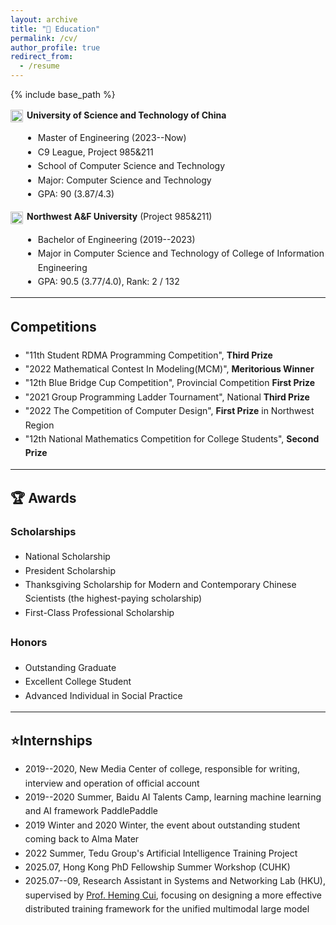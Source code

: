 ```yaml
---
layout: archive
title: "📖 Education"
permalink: /cv/
author_profile: true
redirect_from:
  - /resume
---
```


{% include base_path %}

<div style="font-family: -apple-system, BlinkMacSystemFont, 'Segoe UI', Roboto, 'Helvetica Neue', Arial, sans-serif; line-height: 1.6;">


<strong><img src="http://zhuxy-USTC.github.io/images/ustc_logo2_01.jpg" style="width:20px; vertical-align:middle; margin-right:6px;">University of Science and Technology of China</strong><br>
<ul style="list-style-type: disc; margin-left: 20px;">
    <li>Master of Engineering (2023--Now)</li>
    <li>C9 League, Project 985&211</li>
    <li>School of Computer Science and Technology</li>
    <li>Major: Computer Science and Technology</li>
    <li>GPA: 90 (3.87/4.3)</li>
</ul>


<strong><img src="http://zhuxy-USTC.github.io/images/nwafu-circle_01.jpg" style="width:20px; vertical-align:middle; margin-right:6px;">Northwest A&F University</strong> (Project 985&211)<br>
<ul style="list-style-type: disc; margin-left: 20px;">
    <li>Bachelor of Engineering (2019--2023)</li>
    <li>Major in Computer Science and Technology of College of Information Engineering</li>
    <li>GPA: 90.5 (3.77/4.0), Rank: 2 / 132</li>
</ul>

</div>

---

<div style="font-family: -apple-system, BlinkMacSystemFont, 'Segoe UI', Roboto, 'Helvetica Neue', Arial, sans-serif; line-height: 1.6;">

<h2>Competitions</h2>
<ul>
    <li>"11th Student RDMA Programming Competition", <b>Third Prize</b> </li>
    <li>"2022 Mathematical Contest In Modeling(MCM)", <b>Meritorious Winner</b></li>
    <li>"12th Blue Bridge Cup Competition", Provincial Competition <b>First Prize</b></li>
    <li>"2021 Group Programming Ladder Tournament", National <b>Third Prize</b></li>
    <li>"2022 The Competition of Computer Design", <b>First Prize</b> in Northwest Region</li>
    <li>"12th National Mathematics Competition for College Students", <b>Second Prize</b></li>
</ul>
</div>

---

<div style="font-family: -apple-system, BlinkMacSystemFont, 'Segoe UI', Roboto, 'Helvetica Neue', Arial, sans-serif; line-height: 1.6;">

<h2>🏆 Awards</h2>

<h3>Scholarships</h3>
<ul>
    <li>National Scholarship</li>
    <li>President Scholarship</li>
    <li>Thanksgiving Scholarship for Modern and Contemporary Chinese Scientists (the highest-paying scholarship)</li>
    <li>First-Class Professional Scholarship</li>
</ul>
<h3>Honors</h3>
<ul>
    <li>Outstanding Graduate</li>
    <li>Excellent College Student</li>
    <li>Advanced Individual in Social Practice</li>
</ul>
</div>


---
<div style="font-family: -apple-system, BlinkMacSystemFont, 'Segoe UI', Roboto, 'Helvetica Neue', Arial, sans-serif; line-height: 1.6;">

<h2>⭐Internships</h2>
<ul>
    <li>2019--2020, New Media Center of college, responsible for writing, interview and operation of official account</li>
    <li>2019--2020 Summer, Baidu AI Talents Camp, learning machine learning and AI framework PaddlePaddle</li>
    <li>2019 Winter and 2020 Winter, the event about outstanding student coming back to Alma Mater</li>
    <li>2022 Summer, Tedu Group's Artificial Intelligence Training Project</li>
    <!-- <li>2024.11, Huawei Kunpeng and Ascend Science, Technology and Education Innovation Excellence Center Special Training Camp</li> -->
    <li>2025.07, Hong Kong PhD Fellowship Summer Workshop (CUHK) </li>
    <li>2025.07--09, Research Assistant in Systems and Networking Lab (HKU), supervised by <a href="https://i.cs.hku.hk/~heming/">Prof. Heming Cui</a>,
focusing on designing a more effective distributed training framework for the unified multimodal
large model </li>
</ul>




</div>
